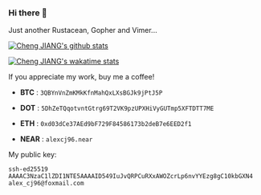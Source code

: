 ### Hi there 👋

Just another Rustacean, Gopher and Vimer...

[![Cheng JIANG's github stats](https://github-readme-stats.vercel.app/api?username=gopherj&theme=radical&show_icons=true)](https://github.com/gopherj/github-readme-stats)

[![Cheng JIANG's wakatime stats](https://github-readme-stats.vercel.app/api/wakatime?username=gopherj&theme=radical&layout=compact)](https://github.com/anuraghazra/github-readme-stats)


If you appreciate my work, buy me a coffee!

- **BTC**  :  `3QBYnVnZmKMkKfnMahQxLXsBGJk9jPtJ5P`

- **DOT**  :  `5DhZeTQqotvntGtrg69T2VK9pzUPXHiVyGUTmp5XFTDTT7ME`

- **ETH**  :  `0xd03dCe37AEd9bF729F84586173b2deB7e6EED2f1`

- **NEAR** :  `alexcj96.near`

My public key:

```
ssh-ed25519 AAAAC3NzaC1lZDI1NTE5AAAAID549IuJvQRPCuRXxAWOZcrLp6nvYYEzg8gC10kbGXN4 alex_cj96@foxmail.com
```
